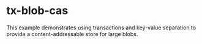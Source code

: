 # tx-blob-cas

This example demonstrates using transactions and key-value separation to provide a content-addressable store for large blobs.

